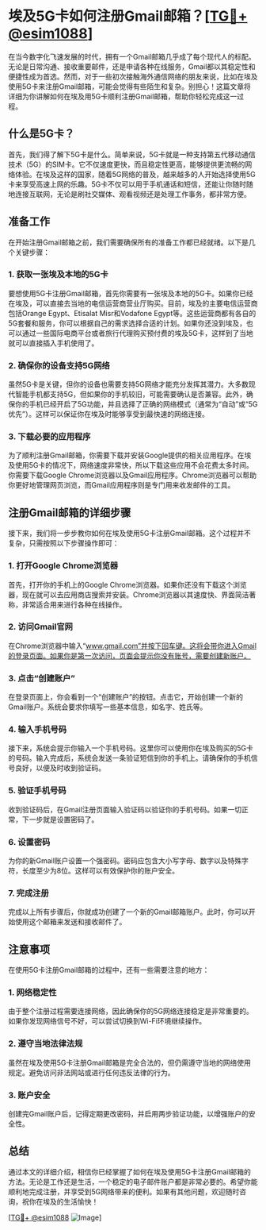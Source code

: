 # 埃及5G卡如何注册Gmail邮箱？[[TG💪+ @esim1088](https://t.me/s/esim1088)]

在当今数字化飞速发展的时代，拥有一个Gmail邮箱几乎成了每个现代人的标配。无论是日常沟通、接收重要邮件，还是申请各种在线服务，Gmail都以其稳定性和便捷性成为首选。然而，对于一些初次接触海外通信网络的朋友来说，比如在埃及使用5G卡来注册Gmail邮箱，可能会觉得有些陌生和复杂。别担心！这篇文章将详细为你讲解如何在埃及用5G卡顺利注册Gmail邮箱，帮助你轻松完成这一过程。

## 什么是5G卡？

首先，我们得了解下5G卡是什么。简单来说，5G卡就是一种支持第五代移动通信技术（5G）的SIM卡。它不仅速度更快，而且稳定性更高，能够提供更流畅的网络体验。在埃及这样的国家，随着5G网络的普及，越来越多的人开始选择使用5G卡来享受高速上网的乐趣。5G卡不仅可以用于手机通话和短信，还能让你随时随地连接互联网，无论是刷社交媒体、观看视频还是处理工作事务，都非常方便。

## 准备工作

在开始注册Gmail邮箱之前，我们需要确保所有的准备工作都已经就绪。以下是几个关键步骤：

### 1. 获取一张埃及本地的5G卡

要想使用5G卡注册Gmail邮箱，首先你需要有一张埃及本地的5G卡。如果你已经在埃及，可以直接去当地的电信运营商营业厅购买。目前，埃及的主要电信运营商包括Orange Egypt、Etisalat Misr和Vodafone Egypt等。这些运营商都有各自的5G套餐和服务，你可以根据自己的需求选择合适的计划。如果你还没到埃及，也可以通过一些国际电商平台或者旅行代理购买预付费的埃及5G卡，这样到了当地就可以直接插入手机使用了。

### 2. 确保你的设备支持5G网络

虽然5G卡是关键，但你的设备也需要支持5G网络才能充分发挥其潜力。大多数现代智能手机都支持5G，但如果你的手机较旧，可能需要确认是否兼容。此外，确保你的手机已经开启了5G功能，并且选择了正确的网络模式（通常为“自动”或“5G优先”）。这样可以保证你在埃及时能够享受到最快速的网络连接。

### 3. 下载必要的应用程序

为了顺利注册Gmail邮箱，你需要下载并安装Google提供的相关应用程序。在埃及使用5G卡的情况下，网络速度非常快，所以下载这些应用不会花费太多时间。你需要下载Google Chrome浏览器以及Gmail应用程序。Chrome浏览器可以帮助你更好地管理网页浏览，而Gmail应用程序则是专门用来收发邮件的工具。

## 注册Gmail邮箱的详细步骤

接下来，我们将一步步教你如何在埃及使用5G卡注册Gmail邮箱。这个过程并不复杂，只需按照以下步骤操作即可：

### 1. 打开Google Chrome浏览器

首先，打开你的手机上的Google Chrome浏览器。如果你还没有下载这个浏览器，现在就可以去应用商店搜索并安装。Chrome浏览器以其速度快、界面简洁著称，非常适合用来进行各种在线操作。

### 2. 访问Gmail官网

在Chrome浏览器中输入“www.gmail.com”并按下回车键。这将会带你进入Gmail的登录页面。如果你是第一次访问，页面会提示你没有账号，需要创建新账户。

### 3. 点击“创建账户”

在登录页面上，你会看到一个“创建账户”的按钮。点击它，开始创建一个新的Gmail账户。系统会要求你填写一些基本信息，如名字、姓氏等。

### 4. 输入手机号码

接下来，系统会提示你输入一个手机号码。这里你可以使用你在埃及购买的5G卡的号码。输入完成后，系统会发送一条验证短信到你的手机上。请确保你的手机信号良好，以便及时收到验证码。

### 5. 验证手机号码

收到验证码后，在Gmail注册页面输入验证码以验证你的手机号码。如果一切正常，下一步就是设置密码了。

### 6. 设置密码

为你的新Gmail账户设置一个强密码。密码应包含大小写字母、数字以及特殊字符，长度至少为8位。这样可以有效保护你的账户安全。

### 7. 完成注册

完成以上所有步骤后，你就成功创建了一个新的Gmail邮箱账户。此时，你可以开始使用这个邮箱来发送和接收邮件了。

## 注意事项

在使用5G卡注册Gmail邮箱的过程中，还有一些需要注意的地方：

### 1. 网络稳定性

由于整个注册过程需要连接网络，因此确保你的5G网络连接稳定是非常重要的。如果你发现网络信号不好，可以尝试切换到Wi-Fi环境继续操作。

### 2. 遵守当地法律法规

虽然在埃及使用5G卡注册Gmail邮箱是完全合法的，但仍需遵守当地的网络使用规定。避免访问非法网站或进行任何违反法律的行为。

### 3. 账户安全

创建完Gmail账户后，记得定期更改密码，并启用两步验证功能，以增强账户的安全性。

## 总结

通过本文的详细介绍，相信你已经掌握了如何在埃及使用5G卡注册Gmail邮箱的方法。无论是工作还是生活，一个稳定的电子邮件账户都是非常必要的。希望你能顺利地完成注册，并享受到5G网络带来的便利。如果有其他问题，欢迎随时咨询，祝你在埃及的生活愉快！

[[TG💪+ @esim1088](https://t.me/s/esim1088) ![Image](https://i.postimg.cc/4NQfJmqS/Snipaste-2025-05-13-00-14-12.png)]
